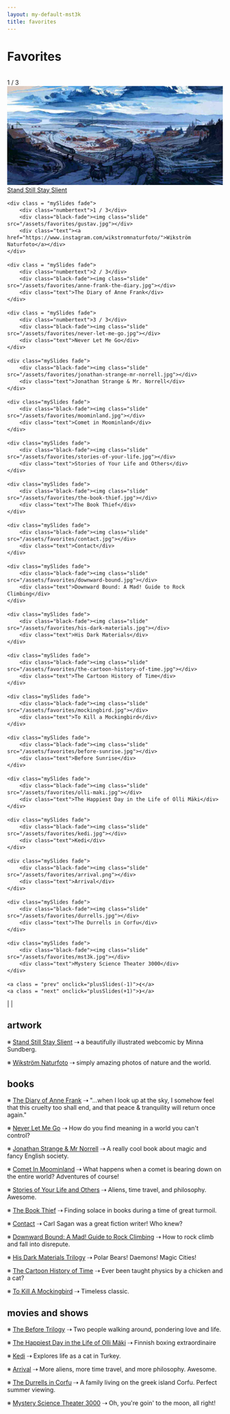 ```yaml
---
layout: my-default-mst3k
title: favorites
---
```


<h1 class="favorites">Favorites</h1>
<br />

<div class = "slideshow-container">
    <div class = "mySlides fade">
        <div class="numbertext">1 / 3</div>
        <div class="black-fade"><img class="slide" src="/assets/favorites/ssss.jpg"></div>
        <div class="text"><a href="https://www.sssscomic.com">Stand Still Stay Slient</a></div>
    </div>

    <div class = "mySlides fade">
        <div class="numbertext">1 / 3</div>
        <div class="black-fade"><img class="slide" src="/assets/favorites/gustav.jpg"></div>
        <div class="text"><a href="https://www.instagram.com/wikstromnaturfoto/">Wikström Naturfoto</a></div>
    </div>

    <div class = "mySlides fade">
        <div class="numbertext">2 / 3</div>
        <div class="black-fade"><img class="slide" src="/assets/favorites/anne-frank-the-diary.jpg"></div>
        <div class="text">The Diary of Anne Frank</div>
    </div>

    <div class = "mySlides fade">
        <div class="numbertext">3 / 3</div>
        <div class="black-fade"><img class="slide" src="/assets/favorites/never-let-me-go.jpg"></div>
        <div class="text">Never Let Me Go</div>
    </div>

    <div class="mySlides fade">
        <div class="black-fade"><img class="slide" src="/assets/favorites/jonathan-strange-mr-norrell.jpg"></div>
        <div class="text">Jonathan Strange & Mr. Norrell</div>
    </div>

    <div class="mySlides fade">
        <div class="black-fade"><img class="slide" src="/assets/favorites/moominland.jpg"></div>
        <div class="text">Comet in Moominland</div>
    </div>

    <div class="mySlides fade">
        <div class="black-fade"><img class="slide" src="/assets/favorites/stories-of-your-life.jpg"></div>
        <div class="text">Stories of Your Life and Others</div>
    </div>

    <div class="mySlides fade">
        <div class="black-fade"><img class="slide" src="/assets/favorites/the-book-thief.jpg"></div>
        <div class="text">The Book Thief</div>
    </div>

    <div class="mySlides fade">
        <div class="black-fade"><img class="slide" src="/assets/favorites/contact.jpg"></div>
        <div class="text">Contact</div>
    </div>

    <div class="mySlides fade">
        <div class="black-fade"><img class="slide" src="/assets/favorites/downward-bound.jpg"></div>
        <div class="text">Downward Bound: A Mad! Guide to Rock Climbing</div>
    </div>

    <div class="mySlides fade">
        <div class="black-fade"><img class="slide" src="/assets/favorites/his-dark-materials.jpg"></div>
        <div class="text">His Dark Materials</div>
    </div>

    <div class="mySlides fade">
        <div class="black-fade"><img class="slide" src="/assets/favorites/the-cartoon-history-of-time.jpg"></div>
        <div class="text">The Cartoon History of Time</div>
    </div>

    <div class="mySlides fade">
        <div class="black-fade"><img class="slide" src="/assets/favorites/mockingbird.jpg"></div>
        <div class="text">To Kill a Mockingbird</div>
    </div>

    <div class="mySlides fade">
        <div class="black-fade"><img class="slide" src="/assets/favorites/before-sunrise.jpg"></div>
        <div class="text">Before Sunrise</div>
    </div>

    <div class="mySlides fade">
        <div class="black-fade"><img class="slide" src="/assets/favorites/olli-maki.jpg"></div>
        <div class="text">The Happiest Day in the Life of Olli Mäki</div>
    </div>

    <div class="mySlides fade">
        <div class="black-fade"><img class="slide" src="/assets/favorites/kedi.jpg"></div>
        <div class="text">Kedi</div>
    </div>

    <div class="mySlides fade">
        <div class="black-fade"><img class="slide" src="/assets/favorites/arrival.png"></div>
        <div class="text">Arrival</div>
    </div>

    <div class="mySlides fade">
        <div class="black-fade"><img class="slide" src="/assets/favorites/durrells.jpg"></div>
        <div class="text">The Durrells in Corfu</div>
    </div>

    <div class="mySlides fade">
        <div class="black-fade"><img class="slide" src="/assets/favorites/mst3k.jpg"></div>
        <div class="text">Mystery Science Theater 3000</div>
    </div>

    <a class = "prev" onclick="plusSlides(-1)">❮</a>
    <a class = "next" onclick="plusSlides(+1)">❯</a>

</div>

<div class="buttons">
    <span class="dot" onclick="currentSlide(1)"></span>
    <span class="dot" onclick="currentSlide(2)"></span><span class="grey"> | </span>
    <span class="dot" onclick="currentSlide(3)"></span>
    <span class="dot" onclick="currentSlide(4)"></span>
    <span class="dot" onclick="currentSlide(5)"></span>
    <span class="dot" onclick="currentSlide(6)"></span>
    <span class="dot" onclick="currentSlide(7)"></span>
    <span class="dot" onclick="currentSlide(8)"></span>
    <span class="dot" onclick="currentSlide(9)"></span>
    <span class="dot" onclick="currentSlide(10)"></span>
    <span class="dot" onclick="currentSlide(11)"></span>
    <span class="dot" onclick="currentSlide(12)"></span>
    <span class="dot" onclick="currentSlide(13)"></span><span class="grey"> | </span>
    <span class="dot" onclick="currentSlide(14)"></span>
    <span class="dot" onclick="currentSlide(15)"></span>
    <span class="dot" onclick="currentSlide(16)"></span>
    <span class="dot" onclick="currentSlide(17)"></span>
    <span class="dot" onclick="currentSlide(18)"></span>
    <span class="dot" onclick="currentSlide(19)"></span>
</div>




<div id="align">

<h2>artwork</h2>
<p>※ <a href="https://www.sssscomic.com">Stand Still Stay Slient</a> ⇢ a beautifully illustrated webcomic by Minna Sundberg.</p>
<p>※ <a href="https://www.instagram.com/wikstromnaturfoto/">Wikström Naturfoto</a> ⇢ simply amazing photos of nature and the world.</p>


<h2>books</h2>
<p>※ <a href="https://en.wikipedia.org/wiki/Anne_Frank">The Diary of Anne Frank</a> ⇢ "...when I look up at the sky, I somehow feel that this cruelty too shall end, and that peace & tranquility will return once again."</p>
<p>※ <a href="https://en.wikipedia.org/wiki/Never_Let_Me_Go_(novel)">Never Let Me Go</a> ⇢ How do you find meaning in a world you can't control?</p>
<p>※ <a href="https://en.wikipedia.org/wiki/Jonathan_Strange_%26_Mr_Norrell">Jonathan Strange & Mr Norrell</a> ⇢ A really cool book about magic and fancy English society.</p>
<p>※ <a href="https://en.wikipedia.org/wiki/Comet_in_Moominland">Comet In Moominland</a> ⇢ What happens when a comet is bearing down on the entire world? Adventures of course! </p>
<p>※ <a href="https://en.wikipedia.org/wiki/Story_of_Your_Life">Stories of Your Life and Others</a> ⇢ Aliens, time travel, and philosophy. Awesome.</p>
<p>※ <a href="https://en.wikipedia.org/wiki/The_Book_Thief">The Book Thief</a> ⇢ Finding solace in books during a time of great turmoil.</p>
<p>※ <a href="https://en.wikipedia.org/wiki/Contact_(novel)">Contact</a> ⇢ Carl Sagan was a great fiction writer! Who knew?</p>
<p>※ <a href="http://publications.americanalpineclub.org/articles/12197656700/Downward-Bound-A-Mad-Guide-to-Rock-Climbing">Downward Bound: A Mad! Guide to Rock Climbing</a> ⇢ How to rock climb and fall into disrepute.</p>
<p>※ <a href="https://en.wikipedia.org/wiki/His_Dark_Materials">His Dark Materials Trilogy</a> ⇢ Polar Bears! Daemons! Magic Cities!</p>
<p>※ <a href="http://www.katecharlesworth.com/time/index.html">The Cartoon History of Time</a> ⇢ Ever been taught physics by a chicken and a cat?</p>
<p>※ <a href="https://en.wikipedia.org/wiki/To_Kill_a_Mockingbird">To Kill A Mockingbird</a> ⇢ Timeless classic.</p>

<h2>movies and shows</h2>
<p>※ <a href="https://en.wikipedia.org/wiki/Before_Sunrise">The Before Trilogy</a> ⇢ Two people walking around, pondering love and life.</p>
<p>※ <a href="https://en.wikipedia.org/wiki/The_Happiest_Day_in_the_Life_of_Olli_M%C3%A4ki">The Happiest Day in the Life of Olli Mäki</a> ⇢ Finnish boxing extraordinaire</p>
<p>※ <a href="https://en.wikipedia.org/wiki/Kedi_(2016_film)">Kedi</a> ⇢ Explores life as a cat in Turkey.</p>
<p>※ <a href="https://en.wikipedia.org/wiki/Arrival_(film)">Arrival</a> ⇢ More aliens, more time travel, and more philosophy. Awesome.</p>

<p>※ <a href="https://en.wikipedia.org/wiki/The_Durrells">The Durrells in Corfu</a> ⇢ A family living on the greek island Corfu. Perfect summer viewing.</p>
<p>※ <a href="https://en.wikipedia.org/wiki/Mystery_Science_Theater_3000">Mystery Science Theater 3000</a> ⇢ Oh, you're goin' to the moon, all right!</p>


<script src="/assets/js/slideshow.js"></script>

